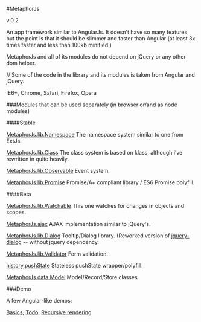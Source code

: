 #MetaphorJs

v.0.2

An app framework similar to AngularJs. It doesn't have so many features but the point is
that it should be slimmer and faster than Angular (at least 3x times faster and less
than 100kb minified.)

MetaphorJs and all of its modules do not depend on jQuery or any other dom helper.

// Some of the code in the library and its modules is taken from Angular and jQuery.

IE6+, Chrome, Safari, Firefox, Opera

###Modules that can be used separately (in browser or/and as node modules)

####Stable

[MetaphorJs.lib.Namespace](https://github.com/kuindji/metaphorjs-namespace)
The namespace system similar to one from ExtJs.

[MetaphorJs.lib.Class](https://github.com/kuindji/metaphorjs-class)
The class system is based on klass, although i’ve rewritten in quite heavily.

[MetaphorJs.lib.Observable](https://github.com/kuindji/metaphorjs-observable)
Event system.

[MetaphorJs.lib.Promise](https://github.com/kuindji/metaphorjs-promise)
Promise/A+ compliant library / ES6 Promise polyfill.

####Beta

[MetaphorJs.lib.Watchable](https://github.com/kuindji/metaphorjs-watchable)
This one watches for changes in objects and scopes.

[MetaphorJs.ajax](https://github.com/kuindji/metaphorjs-ajax)
AJAX implementation similar to jQuery's.

[MetaphorJs.lib.Dialog](https://github.com/kuindji/metaphorjs-dialog)
Tooltip/Dialog library. (Reworked version of [jquery-dialog](https://github.com/kuindji/jquery-dialog) -- without
jquery dependency.

[MetaphorJs.lib.Validator](https://github.com/kuindji/metaphorjs-validator)
Form validation.

[history.pushState](https://github.com/kuindji/metaphorjs-history)
Stateless pushState wrapper/polyfill.

[MetaphorJs.data.Model](https://github.com/kuindji/metaphorjs-model)
Model/Record/Store classes.

###Demo

A few Angular-like demos:

[Basics](http://kuindji.com/js/metaphorjs/demo/basics.html),
[Todo](http://kuindji.com/js/metaphorjs/demo/todo.html),
[Recursive rendering](http://kuindji.com/js/metaphorjs/demo/recursive.html)